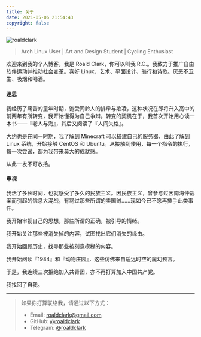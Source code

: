 ```yaml
---
title: 关于
date: 2021-05-06 21:54:43
copyright: false
---
```


![roaldclark](https://avatars.githubusercontent.com/u/83657889?v=4)

> Arch Linux User | Art and Design Student | Cycling Enthusiast

欢迎来到我的个人博客，我是 Roald Clark，你可以叫我 R.C.。我致力于推广自由软件运动并推动社会变革。喜好 Linux、艺术、平面设计、骑行和诗歌。厌恶不卫生、吸烟和喝酒。

#### 迷思

我经历了痛苦的童年时期，饱受同龄人的排斥与欺凌，这种状况在即将升入高中的前两年有所转变，我开始懂得为自己争辩。转变的契机在于，我首次开始用心读一本书——『老人与海』，其后又阅读了『人间失格』。

大约也是在同一时期，我了解到 Minecraft 可以搭建自己的服务器，由此了解到 Linux 系统，开始接触 CentOS 和 Ubuntu。从接触到使用，每一个指令的执行，每一次尝试，都为我带来莫大的成就感。

从此一发不可收拾。

#### 审视

我活了多长时间，也就感受了多久的民族主义。因民族主义，曾参与过因南海仲裁案而引起的信息大混战，有骂过那些所谓的卖国贼……现如今已不愿再插手此类事件。

我开始审视自己的思想，那些所谓的正确，被引导的情绪。

我开始关注那些被消失掉的内容，试图找出它们消失的缘由。

我开始回顾历史，找寻那些被刻意模糊的内容。

我开始阅读『1984』和『动物庄园』，这些仿佛来自遥远时空的魔幻预言。

于是，我连续三次拒绝加入共青团，亦不再打算加入中国共产党。

我找回了自我。

---

> 如果你打算联络我，请通过以下方式：
>
> * Email: roaldclark@gmail.com
> * GitHub: [@roaldclark](https://github.com/roaldclark)
> * Telegram: [@roaldclark](https://t.me/roaldclark)
